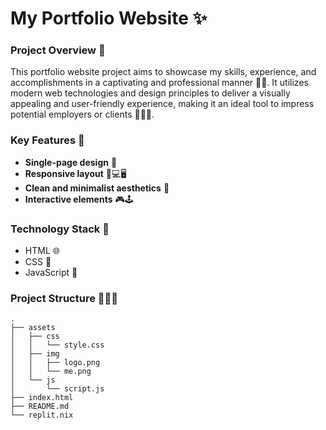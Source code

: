 # My Portfolio Website ✨

### Project Overview 🎉

This portfolio website project aims to showcase my skills, experience, and accomplishments in a captivating and professional manner 🎨💯. It utilizes modern web technologies and design principles to deliver a visually appealing and user-friendly experience, making it an ideal tool to impress potential employers or clients 🧑‍💻💼.

### Key Features 🚀

* **Single-page design** 📱
* **Responsive layout** 📱💻🖥️
* **Clean and minimalist aesthetics** 💯
* **Interactive elements** 🎮🕹️

### Technology Stack 💪

* HTML 🌐
* CSS 🎨
* JavaScript 🧠

### Project Structure 📁📂✨

```
.
├── assets
│   ├── css
│   │   └── style.css
│   ├── img
│   │   ├── logo.png
│   │   └── me.png
│   └── js
│       └── script.js
├── index.html
├── README.md
└── replit.nix
```

